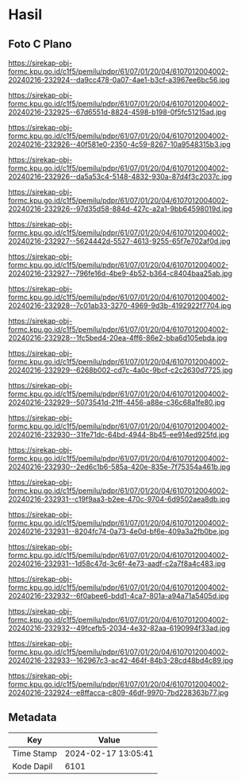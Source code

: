 # Hasil

## Foto C Plano

https://sirekap-obj-formc.kpu.go.id/c1f5/pemilu/pdpr/61/07/01/20/04/6107012004002-20240216-232924--da9cc478-0a07-4ae1-b3cf-a3967ee6bc56.jpg

https://sirekap-obj-formc.kpu.go.id/c1f5/pemilu/pdpr/61/07/01/20/04/6107012004002-20240216-232925--67d6551d-8824-4598-b198-0f5fc51215ad.jpg

https://sirekap-obj-formc.kpu.go.id/c1f5/pemilu/pdpr/61/07/01/20/04/6107012004002-20240216-232926--40f581e0-2350-4c59-8267-10a9548315b3.jpg

https://sirekap-obj-formc.kpu.go.id/c1f5/pemilu/pdpr/61/07/01/20/04/6107012004002-20240216-232926--da5a53c4-5148-4832-930a-87d4f3c2037c.jpg

https://sirekap-obj-formc.kpu.go.id/c1f5/pemilu/pdpr/61/07/01/20/04/6107012004002-20240216-232926--97d35d58-884d-427c-a2a1-9bb64598019d.jpg

https://sirekap-obj-formc.kpu.go.id/c1f5/pemilu/pdpr/61/07/01/20/04/6107012004002-20240216-232927--5624442d-5527-4613-9255-65f7e702af0d.jpg

https://sirekap-obj-formc.kpu.go.id/c1f5/pemilu/pdpr/61/07/01/20/04/6107012004002-20240216-232927--796fe16d-4be9-4b52-b364-c8404baa25ab.jpg

https://sirekap-obj-formc.kpu.go.id/c1f5/pemilu/pdpr/61/07/01/20/04/6107012004002-20240216-232928--7c01ab33-3270-4969-9d3b-4192922f7704.jpg

https://sirekap-obj-formc.kpu.go.id/c1f5/pemilu/pdpr/61/07/01/20/04/6107012004002-20240216-232928--1fc5bed4-20ea-4ff6-86e2-bba6d105ebda.jpg

https://sirekap-obj-formc.kpu.go.id/c1f5/pemilu/pdpr/61/07/01/20/04/6107012004002-20240216-232929--6268b002-cd7c-4a0c-9bcf-c2c2630d7725.jpg

https://sirekap-obj-formc.kpu.go.id/c1f5/pemilu/pdpr/61/07/01/20/04/6107012004002-20240216-232929--5073541d-21ff-4456-a88e-c36c68a1fe80.jpg

https://sirekap-obj-formc.kpu.go.id/c1f5/pemilu/pdpr/61/07/01/20/04/6107012004002-20240216-232930--31fe71dc-64bd-4944-8b45-ee914ed925fd.jpg

https://sirekap-obj-formc.kpu.go.id/c1f5/pemilu/pdpr/61/07/01/20/04/6107012004002-20240216-232930--2ed6c1b6-585a-420e-835e-7f75354a461b.jpg

https://sirekap-obj-formc.kpu.go.id/c1f5/pemilu/pdpr/61/07/01/20/04/6107012004002-20240216-232931--c19f9aa3-b2ee-470c-9704-6d9502aea8db.jpg

https://sirekap-obj-formc.kpu.go.id/c1f5/pemilu/pdpr/61/07/01/20/04/6107012004002-20240216-232931--8204fc74-0a73-4e0d-bf6e-409a3a2fb0be.jpg

https://sirekap-obj-formc.kpu.go.id/c1f5/pemilu/pdpr/61/07/01/20/04/6107012004002-20240216-232931--1d58c47d-3c6f-4e73-aadf-c2a7f8a4c483.jpg

https://sirekap-obj-formc.kpu.go.id/c1f5/pemilu/pdpr/61/07/01/20/04/6107012004002-20240216-232932--6f0abee6-bdd1-4ca7-801a-a94a71a5405d.jpg

https://sirekap-obj-formc.kpu.go.id/c1f5/pemilu/pdpr/61/07/01/20/04/6107012004002-20240216-232932--49fcefb5-2034-4e32-82aa-6190994f33ad.jpg

https://sirekap-obj-formc.kpu.go.id/c1f5/pemilu/pdpr/61/07/01/20/04/6107012004002-20240216-232933--162967c3-ac42-464f-84b3-28cd48bd4c89.jpg

https://sirekap-obj-formc.kpu.go.id/c1f5/pemilu/pdpr/61/07/01/20/04/6107012004002-20240216-232924--e8ffacca-c809-46df-9970-7bd228363b77.jpg


## Metadata

| Key        | Value               |
| ---------- | ------------------- |
| Time Stamp | 2024-02-17 13:05:41 |
| Kode Dapil | 6101                |



